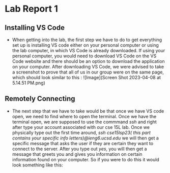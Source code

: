 # Lab Report 1
## Installing VS Code
- When getting into the lab, the first step we have to do to get everything set up is installing VS code either on your personal computer or using 
  the lab computer, in which VS Code is already downloaded.
  If using your personal computer, you would need to download VS Code on the VS Code website and there should be an option to download the application
  on your computer. After downloading VS Code, we were advised to take a screenshot to prove that all of us in our group were on the same page, which 
  should look similar to this : ![Image](Screen Shot 2023-04-08 at 5.14.51 PM.png)
  
## Remotely Connecting
- The next step that we have to take would be that once we have VS code open, we need to find where to open the terminal. Once we have the terminal open, we are supposed to use the commmand *ssh* and right after type your account associated with our cse 15L lab. Once we physically type out the first time around, *ssh cse15lsp23( this part contains your specific info letters)@ieng6.ucsd.edu* we will then get a specific message that asks the user if they are certain they want to connect to the server. After you type out *yes*, you will then get a message that greets you and gives you information on certain information found on your computer. So if you were to do this it would look something like this: 
